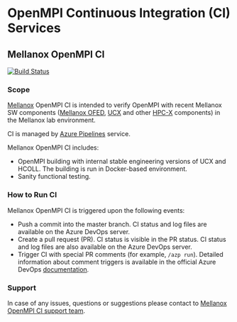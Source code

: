 # OpenMPI Continuous Integration (CI) Services
## Mellanox OpenMPI CI
[![Build Status](https://dev.azure.com/mlnx-swx/mellanox-ompi-ci-project/_apis/build/status/mellanox-ompi-ci-pipeline?branchName=master)](https://dev.azure.com/mlnx-swx/mellanox-ompi-ci-project/_build/latest?definitionId=6&branchName=master)
### Scope
[Mellanox](https://www.mellanox.com/) OpenMPI CI is intended to verify OpenMPI with recent Mellanox SW components ([Mellanox OFED](https://www.mellanox.com/page/products_dyn?product_family=26), [UCX](https://www.mellanox.com/page/products_dyn?product_family=281&mtag=ucx) and other [HPC-X](https://www.mellanox.com/page/products_dyn?product_family=189&mtag=hpc-x) components) in the Mellanox lab environment.

CI is managed by [Azure Pipelines](https://docs.microsoft.com/en-us/azure/devops/pipelines/?view=azure-devops) service.

Mellanox OpenMPI CI includes:
* OpenMPI building with internal stable engineering versions of UCX and HCOLL. The building is run in Docker-based environment.
* Sanity functional testing.
### How to Run CI
Mellanox OpenMPI CI is triggered upon the following events:
* Push a commit into the master branch. CI status and log files are available on the Azure DevOps server.
* Create a pull request (PR). CI status is visible in the PR status. CI status and log files are also available on the Azure DevOps server.
* Trigger CI with special PR comments (for example, `/azp run`). Detailed information about comment triggers is available in the official Azure DevOps [documentation](https://docs.microsoft.com/en-us/azure/devops/pipelines/repos/github?view=azure-devops&tabs=yaml#comment-triggers).
### Support
In case of any issues, questions or suggestions please contact to [Mellanox OpenMPI CI support team](mailto:artemry@mellanox.com;andreyma@mellanox.com).
